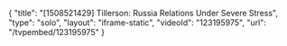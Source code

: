 {
    "title": "[1508521429] Tillerson: Russia Relations Under Severe Stress",
    "type": "solo",
    "layout": "iframe-static",
    "videoId": "123195975",
    "url": "\/tvpembed\/123195975"
}